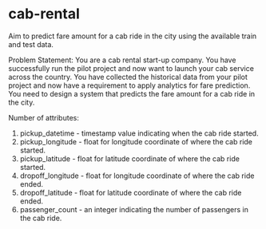 # cab-rental
Aim to predict fare amount for a cab ride in the city using the available train and test data.

Problem Statement:
You are a cab rental start-up company. You have successfully run the pilot project and now want to launch your cab service across the country. You have collected the historical data from your pilot project and now have a requirement to apply analytics for fare prediction. You need to design a system that predicts the fare amount for a cab ride in the city. 
 
 Number of attributes: 
 1) pickup_datetime - timestamp value indicating when the cab ride started. 
 2) pickup_longitude - float for longitude coordinate of where the cab ride started. 
 3) pickup_latitude - float for latitude coordinate of where the cab ride started.
 4) dropoff_longitude - float for longitude coordinate of where the cab ride ended. 
 5) dropoff_latitude - float for latitude coordinate of where the cab ride ended.
 6) passenger_count - an integer indicating the number of passengers in the cab ride. 
 
